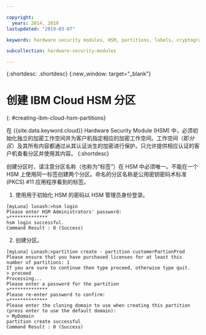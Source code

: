 ```yaml
---

copyright:
  years: 2014, 2019
lastupdated: "2019-03-07"

keywords: hardware security modules, HSM, partitions, labels, cryptographic, keys,

subcollection: hardware-security-modules

---
```


{:shortdesc: .shortdesc}
{:new_window: target="_blank"}

# 创建 IBM Cloud HSM 分区
{: #creating-ibm-cloud-hsm-partitions}

在 {{site.data.keyword.cloud}} Hardware Security Module (HSM) 中，必须初始化独立的加密工作空间并为客户机指定相应的加密工作空间。工作空间（即*分区*）及其所有内容都通过从其认证派生的加密进行保护。只允许提供相应认证的客户机查看分区并使用其内容。
{:shortdesc}

创建分区时，请注意分区名称（也称为“标签”）在 HSM 中必须唯一。不能在一个 HSM 上使用同一标签创建两个分区。命名的分区名称是公用密钥密码术标准 (PKCS) #11 应用程序看到的标签。

1. 使用用于初始化 HSM 的密码以 HSM 管理员身份登录。
```
[myLuna] lunash:>hsm login
Please enter HSM Administrators' password:
>**************
hsm login successful.
Command Result : 0 (Success)
```
2. 创建分区。
```
[myLuna] Lunash:>partition create - partition customerPartionProd
Please ensure that you have purchased licenses for at least this number of partitions: 1
If you are sure to continue then type proceed, otherwise type quit.
> proceed
Processing...
Please enter a password for the partition
>**************
Please re-enter password to confirm:
>**************
Please enter the cloning domain to use when creating this partition (press enter to use the default domain):
> MyDomain
partition create successful
Command Result : 0 (Success)
```
